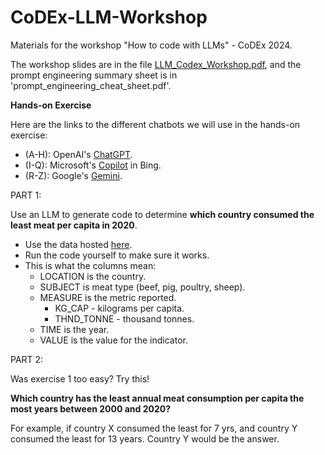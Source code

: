 # CoDEx-LLM-Workshop
Materials for the workshop "How to code with LLMs" - CoDEx 2024.

The workshop slides are in the file [LLM_Codex_Workshop.pdf](https://github.com/nuitrcs/CoDEx-LLM-Workshop/blob/main/LLM_Codex_Workshop.pdf), and the prompt engineering summary sheet is in 'prompt_engineering_cheat_sheet.pdf'.

**Hands-on Exercise**

Here are the links to the different chatbots we will use in the hands-on exercise:
* (A-H): OpenAI's [ChatGPT](https://chat.openai.com/).
* (I-Q): Microsoft's [Copilot](https://www.bing.com/chat) in Bing.
* (R-Z): Google's [Gemini](https://gemini.google.com).

PART 1:

Use an LLM to generate code to determine **which country consumed the least meat per capita in 2020**.
* Use the data hosted [here](https://raw.githubusercontent.com/emiliolehoucq/trainings/main/data/oecd_data.csv).
* Run the code yourself to make sure it works.
* This is what the columns mean:
  * LOCATION is the country.
  * SUBJECT is meat type (beef, pig, poultry, sheep).
  * MEASURE is the metric reported.
    * KG_CAP - kilograms per capita.
    * THND_TONNE - thousand tonnes.
  * TIME is the year.
  * VALUE is the value for the indicator.
 
PART 2:

Was exercise 1 too easy? Try this!

**Which country has the least annual meat consumption per capita the most years between 2000 and 2020?**

For example, if country X consumed the least for 7 yrs, and country Y consumed the least for 13 years. Country Y would be the answer.


